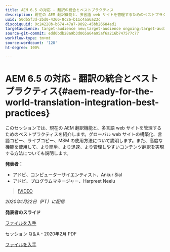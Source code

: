 ```yaml
---
title: AEM 6.5 の対応 - 翻訳の統合とベストプラクティス
description: 現在の AEM 翻訳機能と、多言語 web サイトを管理するためのベストプラクティスについて説明します。グローバル web サイトの構造化、言語コピー、ライブコピー、MSM の使用方法について説明します。高度な機能で、より簡単、より迅速、より管理しやすいコンテンツ翻訳を実現します。
uuid: 50db5f3d-2bd0-4366-8c26-b11c4aa6a23c
discoiquuid: 0c24228b-b674-47a7-9892-45bb26684ad1
targetaudience: target-audience new;target-audience ongoing;target-audience upgrader
source-git-commit: edd0bdb28a9b3d065a64a95af6a216b747577c77
workflow-type: tm+mt
source-wordcount: '128'
ht-degree: 100%

---
```


# AEM 6.5 の対応 - 翻訳の統合とベストプラクティス{#aem-ready-for-the-world-translation-integration-best-practices}

このセッションでは、現在の AEM 翻訳機能と、多言語 web サイトを管理するためのベストプラクティスを紹介します。グローバル web サイトの構築化、言語コピー、ライブコピー、MSM の使用方法について説明します。また、高度な機能を使用して、より簡単、より迅速、より管理しやすいコンテンツ翻訳を実現する方法についても説明します。

**発表者：**

* アドビ、コンピューターサイエンティスト、Ankur Sial
* アドビ、プログラムマネージャー、Harpreet Neelu

>[!VIDEO](https://video.tv.adobe.com/v/31153?quality=9)

*2020年1月22日（PT）に配信*

**発表者のスライド**

[ファイルを入手](assets/gems-2020-translations.pdf)

セッション Q＆A - 2020年2月 PDF

[ファイルを入手](assets/aem-gems-translationqnafeb2020.pdf)

